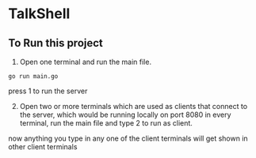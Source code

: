 # TalkShell
## To Run this project
1. Open one terminal and run the main file.
```
go run main.go
```
press 1 to run the server

2. Open two or more terminals which are used as clients that connect to the server, which would be running locally on port 8080
in every terminal, run the main file and type 2 to run as client.

now anything you type in any one of the client terminals will get shown in other client terminals